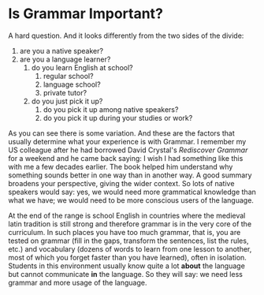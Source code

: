 Is Grammar Important?
=====================

A hard question. And it looks differently from the two sides of the divide:

1. are you a native speaker?
2. are you a language learner?
   1. do you learn English at school?
      1. regular school?
      2. language school?
      3. private tutor?
   2. do you just pick it up?
      1. do you pick it up among native speakers?
      2. do you pick it up during your studies or work?

As you can see there is some variation. And these are the factors that usually determine what your experience is with Grammar. I remember my US colleague after he had borrowed David Crystal's _Rediscover Grammar_ for a weekend and he came back saying: I wish I had something like this with me a few decades earlier. The book helped him understand why something sounds better in one way than in another way. A good summary broadens your perspective, giving the wider context. So lots of native speakers would say: yes, we would need more grammatical knowledge than what we have; we would need to be more conscious users of the language.

At the end of the range is school English in countries where the medieval latin tradition is still strong and therefore grammar is in the very core of the curriculum. In such places you have too much grammar, that is, you are tested on grammar (fill in the gaps, transform the sentences, list the rules, etc.) and vocabulary (dozens of words to learn from one lesson to another, most of which you forget faster than you have learned), often in isolation. Students in this environment usually know quite a lot __about__ the language but cannot communicate __in__ the language. So they will say: we need less grammar and more usage of the language.


